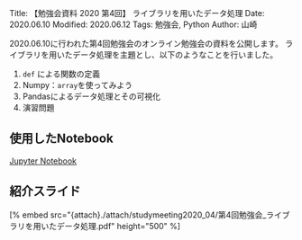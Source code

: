 Title: 【勉強会資料 2020 第4回】 ライブラリを用いたデータ処理
Date: 2020.06.10
Modified: 2020.06.12
Tags: 勉強会, Python
Author: 山崎

2020.06.10に行われた第4回勉強会のオンライン勉強会の資料を公開します。
ライブラリを用いたデータ処理を主題とし、以下のようなことを行いました。

1. `def` による関数の定義
2. Numpy：`array`を使ってみよう
3. Pandasによるデータ処理とその可視化
4. 演習問題

## 使用したNotebook
[Jupyter Notebook]({attach}./attach/studymeeting2020_04/勉強会第4回.ipynb)

## 紹介スライド
[% embed src="{attach}./attach/studymeeting2020_04/第4回勉強会_ライブラリを用いたデータ処理.pdf" height="500" %]
